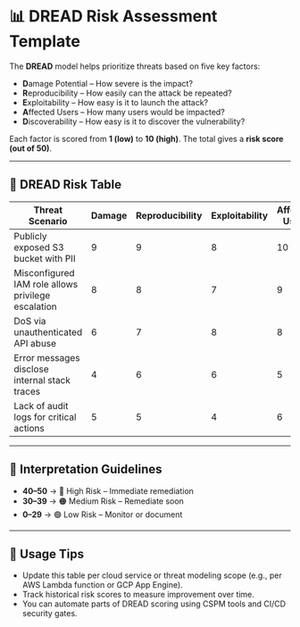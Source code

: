 # 📊 DREAD Risk Assessment Template

The **DREAD** model helps prioritize threats based on five key factors:

- **D**amage Potential – How severe is the impact?
- **R**eproducibility – How easily can the attack be repeated?
- **E**xploitability – How easy is it to launch the attack?
- **A**ffected Users – How many users would be impacted?
- **D**iscoverability – How easy is it to discover the vulnerability?

Each factor is scored from **1 (low)** to **10 (high)**. The total gives a **risk score (out of 50)**.

---

## 🧮 DREAD Risk Table

| Threat Scenario | Damage | Reproducibility | Exploitability | Affected Users | Discoverability | Total Score | Risk Level |
|------------------|--------|------------------|----------------|----------------|------------------|-------------|------------|
| Publicly exposed S3 bucket with PII | 9 | 9 | 8 | 10 | 7 | 43 | High |
| Misconfigured IAM role allows privilege escalation | 8 | 8 | 7 | 9 | 6 | 38 | High |
| DoS via unauthenticated API abuse | 6 | 7 | 8 | 8 | 6 | 35 | Medium |
| Error messages disclose internal stack traces | 4 | 6 | 6 | 5 | 8 | 29 | Medium |
| Lack of audit logs for critical actions | 5 | 5 | 4 | 6 | 4 | 24 | Low |

---

## 🧠 Interpretation Guidelines

- **40–50** → 🔴 High Risk – Immediate remediation
- **30–39** → 🟠 Medium Risk – Remediate soon
- **0–29** → 🟢 Low Risk – Monitor or document

---

## 🔧 Usage Tips

- Update this table per cloud service or threat modeling scope (e.g., per AWS Lambda function or GCP App Engine).
- Track historical risk scores to measure improvement over time.
- You can automate parts of DREAD scoring using CSPM tools and CI/CD security gates.

